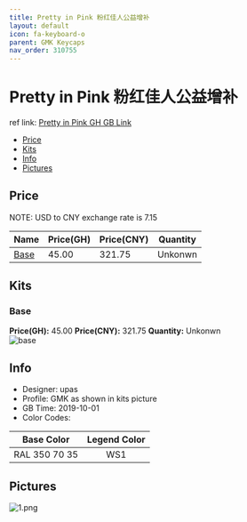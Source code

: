```yaml
---
title: Pretty in Pink 粉红佳人公益增补
layout: default
icon: fa-keyboard-o
parent: GMK Keycaps
nav_order: 310755
---
```


# Pretty in Pink 粉红佳人公益增补

ref link: [Pretty in Pink GH GB Link](https://novelkeys.xyz/collections/frontpage/products/gmk-pretty-in-pink-kit-gb)  

* [Price](#price)  
* [Kits](#kits)  
* [Info](#info)  
* [Pictures](#pictures)  


## Price  
NOTE: USD to CNY exchange rate is 7.15

| Name          | Price(GH)    |  Price(CNY) | Quantity |
| ------------- | ------------ |  ---------- | -------- |
|[Base](#base)|45.00|321.75|Unkonwn|


## Kits  
### Base  
**Price(GH):** 45.00    **Price(CNY):** 321.75    **Quantity:** Unkonwn  
<img src="{{ 'assets/images/gmk-keycaps/prettyinpink/kits_pics/base.jpg' | relative_url }}" alt="base" class="image featured">


## Info  
* Designer: upas  
* Profile: GMK as shown in kits picture  
* GB Time: 2019-10-01  
* Color Codes:  

| Base Color     | Legend Color
| :-------------: | :------------:
|RAL 350 70 35|WS1

## Pictures  
<img src="{{ 'assets/images/gmk-keycaps/prettyinpink/rendering_pics/1.png' | relative_url }}" alt="1.png" class="image featured">
